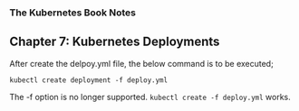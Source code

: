 ### The Kubernetes Book Notes


## Chapter 7: Kubernetes Deployments
After create the delpoy.yml file, the below command is to be executed;
```
kubectl create deployment -f deploy.yml
```
The -f option is no longer supported. `kubectl create -f deploy.yml` works.
